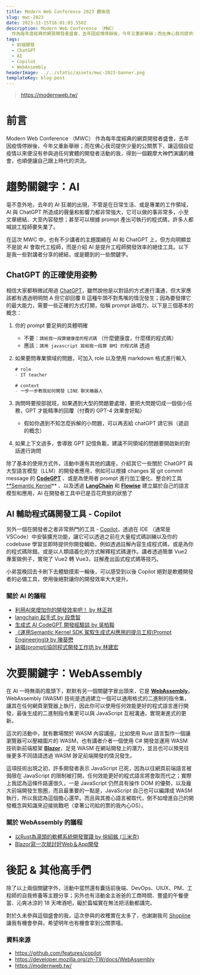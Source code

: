 ```yaml
---
title: Modern Web Conference 2023 觀後感
slug: mwc-2023
date: 2023-11-15T16:01:03.550Z
description: Modern Web Conference （MWC）
  作為每年度經典的網頁開發者盛會，去年因疫情停辦後，今年又重新舉辦；而在佛心我司提供少量的公關票下，讓這個自從疫情以來便沒有參與過任何實體的開發者活動的我，得到一個觀摩大神們演講的機會，也順便讓自己跟上時代的洪流。
tags:
  - 前端開發
  - ChatGPT
  - AI
  - Copilot
  - WebAssembly
headerImage: ../../static/assets/mwc-2023-banner.png
templateKey: blog-post
---
```

> <https://modernweb.tw/>

# 前言

Modern Web Conference （MWC） 作為每年度經典的網頁開發者盛會，去年因疫情停辦後，今年又重新舉辦；而在佛心我司提供少量的公關票下，讓這個自從疫情以來便沒有參與過任何實體的開發者活動的我，得到一個觀摩大神們演講的機會，也順便讓自己跟上時代的洪流。

# 趨勢關鍵字：AI

亳不意外地，去年的 AI 狂潮的出現，不管是在日常生活、或是專業的工作領域，AI 與 ChatGPT 所造成的聲量和影響力都非常強大，它可以做的事非常多，小至文章總結、大至內容發想；甚至可以根據 prompt 產出可執行的程式碼，許多人都喊說工程師要失業了。

在這次 MWC 中，也有不少講者的主題圍繞在 AI 和 ChatGPT 上，但方向明顯並不是說 AI 會取代工程師，而是介紹 AI 是提升工程師開發效率的絕佳工具。以下是我一些對講者分享的總結，或是聽到的一些關鍵字。

## ChatGPT 的正確使用姿勢

相信大家都稍微試用過 [ChatGPT](https://chat.openai.com/)，雖然說他是以對話的方式進行溝通，但大家應該都有遇過明明問 A 但它卻回覆 B 這種牛頭不對馬嘴的情況發生；因為要發揮它的最大能力，需要一些正確的方式打開，俗稱 prompt 詠唱力，以下是三個基本的概念：

1. 你的 prompt 要足夠的具體明確

   * 不要：`請給我一段算健康度的程式碼` （什麼健康度，什麼樣的程式碼）
   * 應該：`請用 javascript 寫給我一段算 BMI 的程式碼` 透過
2. 如果要問專業領域的問題，可加入 role 以及使用 markdown 格式進行輸入

   ```jsx
   # role
   - IT teacher

   # context
   - 一步一步教我如何開發 LINE 聊天機器人
   ```
3. 詢問時要按部就班，如果遇到大型的問題要處理，要把大問題切成一個個小任務，GPT 才能精準的回覆（付費的 GPT-4 效果會好點）

   * 假如你遇到不知怎麼拆解的小問題，可以再丟給 chatGPT 請它拆（遞迴的概念）
4. 如果上下文過多，會導致 GPT 記憶負載，建議不同領域的問題要開啟新的對話進行詢問

除了基本的使用方式外，活動中還有其他的講座，介紹其它一些關於 ChatGPT 與 大型語言模型（LLM）的開發者應用，例如可以根據 changes 寫 git commit message 的 **[CodeGPT](https://github.com/appleboy/CodeGPT)** 、或是為使用者 prompt 進行加工優化、整合的工具 [\*\*Semantic Kernel](https://learn.microsoft.com/en-us/semantic-kernel/overview/)\*\* 、以及透過 **[LangChain](https://github.com/langchain-ai/langchain)** 和 **[Flowise](https://github.com/FlowiseAI/Flowise#flowise---build-llm-apps-easily)** 建立屬於自己的語言模型和應用，AI 在開發者工具中已是百花齊放的狀態了

## AI 輔助程式碼開發工具 - Copilot

另外一個在開發者之者非常熱門的工具 - [Copilot](https://github.com/features/copilot)，透過在 IDE （通常是 VSCode）中安裝擴充功能，讓它可以透過之前在大量程式碼訓練以及你的 codebase 學習並即時提供你開發輔助，例如透過註解內容生成程式碼，或是為你的程式碼除錯。或是以人類語義化的方式解釋程式碼運作。講者透過簡單 Vue2 專案做例子，實現了 Vue2 轉 Vue3，註解產出函式程式碼等技巧。

小弟當晚回去卡刷下去體驗摸索一輪後，可以感受到以後 Copilot 絕對是軟體開發者的必備工具，使用後絕對讓你的開發效率大大提升。

### 關於 AI 的議程

* [利用AI來增加你的開發效率吧！ by 林正祥](https://modernweb.tw/2023/session-page/2410)
* [langchain 起手式 by 段喬智](https://modernweb.tw/2023/session-page/2409)
* [生成式 AI CodeGPT 開發經驗談 by 吳柏毅](https://modernweb.tw/2023/session-page/2428)
* [《運用Semantic Kernel SDK 駕馭生成式AI應用的提示工程(Prompt Engineering)》 by 陳葵懋](https://modernweb.tw/2023/session-page/2413)
* [詠唱(prompt)協同程式開發工作坊 by 林建宏](https://modernweb.tw/2023/workshop-page/2442)

# 次要關鍵字：WebAssembly

在 AI 一時無兩的風頭下，默默有另一個關鍵字冒出頭來，它是 **[WebAssembly](https://webassembly.org/)**。WebAssembly (WASM) 技術是透過建立一個可以通用格式的二進制的指令集，讓其在任何網頁瀏覽器上執行，因此你可以使用任何效能更好的程式語言進行開發，最後生成的二進制指令集更可以與 JavaScript 互相溝通，實現漸進式的更新。

這次的活動中，就有數場關於 WASM 內容講座。比如使用 Rust 語言製作一個讓瀏覽器可以壓縮圖片的 WASM，也有講者介者一個使用 C# 開發並運用 WASM 技術新前端框架 **[Blazor](https://learn.microsoft.com/zh-tw/aspnet/core/blazor/?view=aspnetcore-7.0)**，足見 WASM 在網站開發上的潛力，並且也可以預見往後更多不同語語透過 WASM 踄足前端開發的情況發生。

這項技術出現之初，許多開發者表示 JavaScript 已死，因為以往網頁前端語言被侷限在 JavaScript 的限制被打開，任何效能更好的程式語言將會取而代之；實際上我認為這條件路還很久，一是 JavaScript 仍然具有操作 DOM 的優勢，以及龐大前端開發生態圈，而且最重要的一點是，JavaScript 自己也可以編譯成 WASM 執行，所以我認為這個擔心還早。而且與其擔心語言被取代，倒不如增進自己的開發概念與知識來迎接挑戰吧（拿著公司給的票的我內心OS）。

### 關於 WebAssembly 的議程

* [以Rust為湯頭的軟體系統開發實踐 by 徐紹銘 (三米克)](https://modernweb.tw/2023/workshop-page/2443)
* [Blazor寫一次就討好Web＆App開發](https://modernweb.tw/2023/session-page/2420)

# 後記 & 其他高手們

除了以上兩個關鍵字外，活動中當然還有囊括前後端、DevOps、UIUX、PM、工程師的自我修養等主題分享；另外也有活動金主爸爸的工商時間、豐盛的午餐便當、沁爽冰涼的 18 天啤酒吧，礙於篇幅實在無法把活動都講完。

對於久未參與這個盛會的我，這次參與的收穫實在太多了，也謝謝我司 [Shopline](https://shopline.tw/?utm_source=google&utm_medium=cpc&utm_campaign=B:Trial:leads:Shopline_2&utm_content=B:shopline_2&gad_source=1&gclid=EAIaIQobChMInoqurrHGggMVzHWLCh2_YA-EEAAYASAAEgLWpvD_BwE) 讓我有機會參與，希望明年也有機會拿到公關票嘻。

### 資料來源

* <https://github.com/features/copilot>
* <https://developer.mozilla.org/zh-TW/docs/WebAssembly>
* <https://modernweb.tw/>